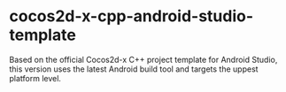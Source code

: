 # cocos2d-x-cpp-android-studio-template
Based on the official Cocos2d-x C++ project template for Android Studio, this version uses the latest Android build tool and targets the uppest platform level.
